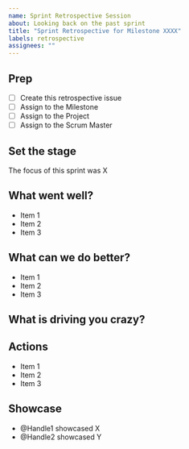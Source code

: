 ```yaml
---
name: Sprint Retrospective Session
about: Looking back on the past sprint
title: "Sprint Retrospective for Milestone XXXX"
labels: retrospective
assignees: ""
---
```


<!--
It's time for the Sprint Retrospective session.

When: End of the Sprint
Duration: Usually 1 hour + Showcase time
Purpose: Review the past sprint and determine where improvements can be made

REMINDERS:
    * Ensure that any action items are created in separate issues and assigned during the retro so they are not lost or forgotten.
-->

## Prep

<!--
* 10 mins
* Complete the following steps to start the sprint retrospective
-->

- [ ] Create this retrospective issue
- [ ] Assign to the Milestone
- [ ] Assign to the Project
- [ ] Assign to the Scrum Master

## Set the stage

<!--
* 5 mins
* Give a brief overview of what this sprint was about
-->

The focus of this sprint was X

## What went well?

<!--
* 10 mins
* What went well during this sprint?
* What makes you happy about this project?
* What are the things you enjoy most?
* Glad
-->

- Item 1
- Item 2
- Item 3

## What can we do better?

<!--
* 10 mins
* What can we improve on during the next sprint?
* What has disappointed you during the sprint?
* Sad
-->

- Item 1
- Item 2
- Item 3

## What is driving you crazy?

<!--
* 10 mins
* List the things driving you crazy
* Mad
-->

## Actions

<!--
* 10 mins
* Actions or remaining questions that need to be answered
-->

- Item 1
- Item 2
- Item 3

## Showcase

<!--
* Time to pray to the demo gods!
* Take a note of who is showcasing what below.
-->

- @Handle1 showcased X
- @Handle2 showcased Y
